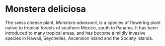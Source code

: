 # Monstera deliciosa

The swiss cheese plant, _Monstera adansonii_, is a species of flowering plant native to tropical forests of southern Mexico, south to Panama. It has been introduced to many tropical areas, and has become a mildly invasive species in Hawaii, Seychelles, Ascension Island and the Society Islands.
